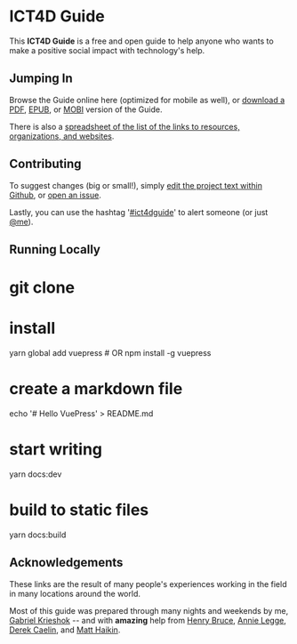# ICT4D Guide

This **ICT4D Guide** is a free and open guide to help anyone who wants to make a positive social impact with technology's help.



## Jumping In

Browse the Guide online here (optimized for mobile as well), or [download a PDF](https://www.gitbook.com/download/pdf/book/gabrielkrieshok/ict4d-guide), [EPUB](https://www.gitbook.com/download/epub/book/gabrielkrieshok/ict4d-guide), or [MOBI](https://www.gitbook.com/download/mobi/book/gabrielkrieshok/ict4d-guide) version of the Guide.

There is also a [spreadsheet of the list of the links to resources, organizations, and websites](http://bit.ly/ict4dguide).



## Contributing

To suggest changes (big or small!), simply [edit the project text within Github](https://github.com/gabrielkrieshok/ict4dguide/tree/master/docs/guide), or [open an issue](https://github.com/gabrielkrieshok/ict4dguide/issues).

Lastly, you can use the hashtag '[#ict4dguide](https://twitter.com/search?f=tweets&q=%23ict4dguide&src=typd)' to alert someone (or just [@me](https://twitter.com/gabrielkrieshok)).



## Running Locally

# git clone

# install
yarn global add vuepress # OR npm install -g vuepress

# create a markdown file
echo '# Hello VuePress' > README.md

# start writing
yarn docs:dev

# build to static files
yarn docs:build



## Acknowledgements

These links are the result of many people's experiences working in the field in many locations around the world.

Most of this guide was prepared through many nights and weekends by me, [Gabriel Krieshok](https://gabrielkrieshok.com) -- and with **amazing** help from [Henry Bruce](https://twitter.com/henryhbruce), [Annie Legge](https://twitter.com/annielegge), [Derek Caelin](https://twitter.com/derekpost), and [Matt Haikin](https://twitter.com/matthaikin).